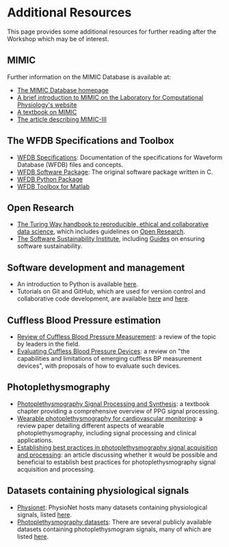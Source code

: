 # Additional Resources

This page provides some additional resources for further reading after the Workshop which may be of interest.

## MIMIC

Further information on the MIMIC Database is available at:
- [The MIMIC Database homepage](https://mimic.mit.edu/)
- [A brief introduction to MIMIC on the Laboratory for Computational Physiology's website](https://lcp.mit.edu/mimic)
- [A textbook on MIMIC](https://doi.org/10.1007/978-3-319-43742-2)
- [The article describing MIMIC-III](https://doi.org/10.1038/sdata.2016.35)

## The WFDB Specifications and Toolbox

- [WFDB Specifications](https://github.com/wfdb/wfdb-spec/): Documentation of the specifications for Waveform Database (WFDB) files and concepts.
- [WFDB Software Package](https://doi.org/10.13026/gjvw-1m31): The original software package written in C.
- [WFDB Python Package](https://wfdb.readthedocs.io/en/stable/)
- [WFDB Toolbox for Matlab](https://archive.physionet.org/physiotools/matlab/wfdb-swig-matlab/new_version.shtml)

## Open Research

- [The Turing Way handbook to reproducible, ethical and collaborative data science](https://the-turing-way.netlify.app/), which includes guidelines on [Open Research](https://the-turing-way.netlify.app/reproducible-research/open.html).
- [The Software Sustainability Institute](https://www.software.ac.uk/), including [Guides](https://www.software.ac.uk/resources/guides) on ensuring software sustainability.

## Software development and management

- An introduction to Python is available [here](https://prodigiouspython.github.io/ProdigiousPython/intro.html).
- Tutorials on Git and GitHub, which are used for version control and collaborative code development, are available [here](https://swcarpentry.github.io/git-novice/) and [here](https://www.youtube.com/playlist?list=PL4cUxeGkcC9goXbgTDQ0n_4TBzOO0ocPR).

## Cuffless Blood Pressure estimation

- [Review of Cuffless Blood Pressure Measurement](https://doi.org/10.1146/annurev-bioeng-110220-014644): a review of the topic by leaders in the field.
- [Evaluating Cuffless Blood Pressure Devices](https://doi.org/10.1161/HYPERTENSIONAHA.121.17747): a review on "the capabilities and limitations of emerging cuffless BP measurement devices", with proposals of how to evaluate such devices.

## Photoplethysmography

- [Photoplethysmography Signal Processing and Synthesis](https://peterhcharlton.github.io/publication/ppg_sig_proc_chapter/): a textbook chapter providing a comprehensive overview of PPG signal processing.
- [Wearable photoplethysmography for cardiovascular monitoring](https://doi.org/10.1109/JPROC.2022.3149785): a review paper detailing different aspects of wearable photoplethysmography, including signal processing and clinical applications.
- [Establishing best practices in photoplethysmography signal acquisition and processing](https://doi.org/10.1088/1361-6579/ac6cc4): an article discussing whether it would be possible and beneficial to establish best practices for photoplethysmography signal acquisition and processing.

## Datasets containing physiological signals

- [Physionet](https://www.physionet.org/): PhysioNet hosts many datasets containing physiological signals, listed [here](https://www.physionet.org/about/database/).
- [Photoplethysmography datasets](https://peterhcharlton.github.io/post/ppg_datasets/): There are several publicly available datasets containing photoplethysmogram signals, many of which are listed [here](https://peterhcharlton.github.io/post/ppg_datasets/).
